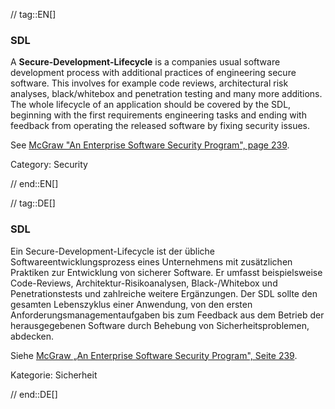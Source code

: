 // tag::EN[]
### SDL

A **Secure-Development-Lifecycle** is a companies usual software
development process with additional practices of engineering secure software.
This involves for example code reviews, architectural risk analyses, black/whitebox and
penetration testing and many more additions.
The whole lifecycle of an application should be covered by the SDL, beginning
with the first requirements engineering tasks and ending with feedback from
operating the released software by fixing security issues.

See [McGraw "An Enterprise Software Security Program", page 239](#ref-mcgraw-2006).

Category: Security


// end::EN[]

// tag::DE[]
### SDL

Ein Secure-Development-Lifecycle ist der übliche
Softwareentwicklungsprozess eines Unternehmens mit zusätzlichen
Praktiken zur Entwicklung von sicherer Software. Er umfasst
beispielsweise Code-Reviews, Architektur-Risikoanalysen,
Black-/Whitebox und Penetrationstests und zahlreiche weitere
Ergänzungen. Der SDL sollte den gesamten Lebenszyklus einer Anwendung,
von den ersten Anforderungsmanagementaufgaben bis zum Feedback aus dem
Betrieb der herausgegebenen Software durch Behebung von
Sicherheitsproblemen, abdecken.

Siehe [McGraw „An Enterprise Software Security Program", Seite 239](#ref-mcgraw-2006).

Kategorie: Sicherheit



// end::DE[]

